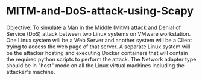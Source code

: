 # MITM-and-DoS-attack-using-Scapy

Objective:
To simulate a Man in the Middle (MitM) attack and Denial of Service (DoS) attack between two Linux systems on VMware workstation. One Linux system will be a Web Server and another system will be a Client trying to access the web page of that server. A separate Linux system will be the attacker hosting and executing Docker containers that will contain the required python scripts to perform the attack. The Network adapter type should be in "host" mode on all the Linux virtual machines including the attacker's machine. 
